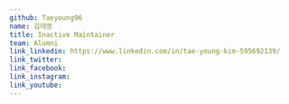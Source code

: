 ```yaml
---
github: Taeyoung96
name: 김태영
title: Inactive Maintainer
team: Alumni
link_linkedin: https://www.linkedin.com/in/tae-young-kim-595692139/
link_twitter:
link_facebook:
link_instagram:
link_youtube:
---
```

